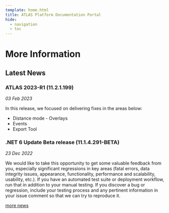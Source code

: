 ```yaml
---
template: home.html
title: ATLAS Platform Documentation Portal
hide:
  - navigation
  - toc
---
```

# More Information

## Latest News

### ATLAS 2023-R1 (11.2.1.199)

_03 Feb 2023_

In this release, we focused on delivering fixes in the areas below:
* Distance mode - Overlays
* Events
* Export Tool


### .NET 6 Update Beta release (11.1.4.291-BETA)

_23 Dec 2022_

We would like to take this opportunity to get some valuable feedback from you, especially 
significant regressions in key areas (fatal errors, data integrity issues, appearance, 
functionality, performance and scalability, usability, etc.). If you have an automated test suite 
or deployment workflow, run that in addition to your manual testing. If you discover a bug or 
regression, include your testing process and any pertinent information in your issue comment 
so that we can try to reproduce it.

[more news](news/index.md)
